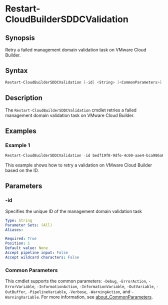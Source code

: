 # Restart-CloudBuilderSDDCValidation

## Synopsis

Retry a failed management domain validation task on VMware Cloud Builder.

## Syntax

```powershell
Restart-CloudBuilderSDDCValidation [-id] <String> [<CommonParameters>]
```

## Description

The `Restart-CloudBuilderSDDCValidation` cmdlet retries a failed management domain validation task on VMware Cloud Builder.

## Examples

### Example 1

```powershell
Restart-CloudBuilderSDDCValidation -id bedf19f8-9dfe-4c60-aae4-bca986a65a31
```

This example shows how to retry a validation on VMware Cloud Builder based on the ID.

## Parameters

### -id

Specifies the unique ID of the management domain validation task

```yaml
Type: String
Parameter Sets: (All)
Aliases:

Required: True
Position: 1
Default value: None
Accept pipeline input: False
Accept wildcard characters: False
```

### Common Parameters

This cmdlet supports the common parameters: `-Debug`, `-ErrorAction`, `-ErrorVariable`, `-InformationAction`, `-InformationVariable`, `-OutVariable`, `-OutBuffer`, `-PipelineVariable`, `-Verbose`, `-WarningAction`, and `-WarningVariable`. For more information, see [about_CommonParameters](http://go.microsoft.com/fwlink/?LinkID=113216).
